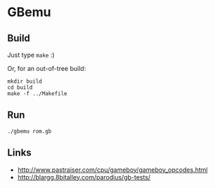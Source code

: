 GBemu
=====

## Build

Just type `make` :)

Or, for an out-of-tree build:
```
mkdir build
cd build
make -f ../Makefile
```


## Run

```
./gbemu rom.gb
```


## Links

* http://www.pastraiser.com/cpu/gameboy/gameboy_opcodes.html
* http://blargg.8bitalley.com/parodius/gb-tests/
